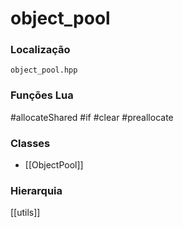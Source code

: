 # object_pool

### Localização
`object_pool.hpp`

### Funções Lua
#allocateShared
#if
#clear
#preallocate

### Classes
- [[ObjectPool]]

### Hierarquia
[[utils]]
